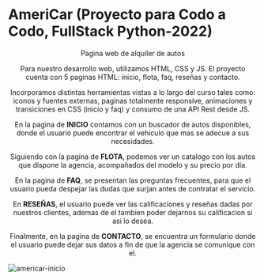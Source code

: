# AmeriCar (Proyecto para Codo a Codo, FullStack Python-2022)
<!DOCTYPE html>
<html>
<body>

<div align="center">

Pagina web de alquiler de autos


Para nuestro desarrollo web, utilizamos HTML, CSS y JS. El proyecto cuenta con 5 paginas HTML: inicio, flota, faq, reseñas y contacto.

Incorporamos distintas herramientas vistas a lo largo del curso tales como: iconos y fuentes externas, paginas totalmente responsive, animaciones y transiciones en CSS (inicio y faq) y consumo de una API Rest desde JS.

En la pagina de **INICIO** contamos con un buscador de autos disponibles, donde el usuario puede encontrar el vehiculo que mas se adecue a sus necesidades.

Siguiendo con la pagina de **FLOTA**, podemos ver un catalogo con los autos que dispone la agencia, acompañados del modelo y su precio por día.

En la pagina de **FAQ**, se presentan las preguntas frecuentes, para que el usuario pueda despejar las dudas que surjan antes de contratar el servicio.

En **RESEÑAS**, el usuario puede ver las calificaciones y reseñas dadas por nuestros clientes, ademas de el tambien poder dejarnos su calificacion si asi lo desea.

Finalmente, en la pagina de **CONTACTO**, se encuentra un formulario donde el usuario puede dejar sus datos a fin de que la agencia se comunique con el.

</div>
</body>
</html>

![americar-inicio](https://user-images.githubusercontent.com/115589656/197308163-5d6aea55-ce91-4345-a6ee-95c22cd9ae02.png)


